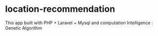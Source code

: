 # location-recommendation

This app built with PHP + Laravel + Mysql and
computation Intelligence : Genetic Algorithm

